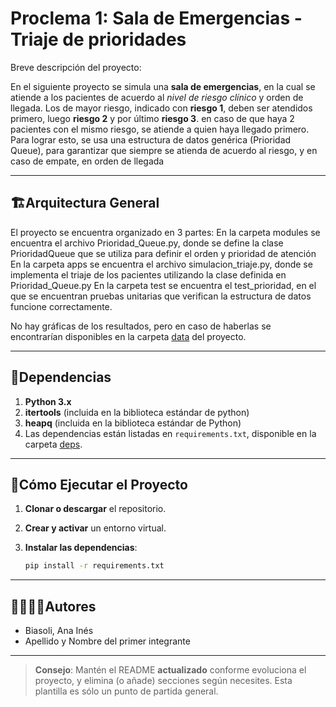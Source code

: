 # Proclema 1: Sala de Emergencias - Triaje de prioridades 

Breve descripción del proyecto:

En el siguiente proyecto se simula una **sala de emergencias**, en la cual se atiende a 
los pacientes de acuerdo al *nivel de riesgo clínico* y orden de llegada. Los de mayor 
riesgo, indicado con **riesgo 1**, deben ser atendidos primero, luego **riesgo 2** y por 
último **riesgo 3**. en caso de que haya 2 pacientes con el mismo riesgo, se atiende a 
quien haya llegado primero. Para lograr esto, se usa una estructura de datos genérica 
(Prioridad Queue), para garantizar que siempre se atienda de acuerdo al riesgo, y en 
caso de empate, en orden de llegada 

---
## 🏗Arquitectura General

El proyecto se encuentra organizado en 3 partes:
      En la carpeta modules se encuentra el archivo Prioridad_Queue.py, donde se define 
      la clase PrioridadQueue que se utiliza para definir el orden y prioridad de atención 
      En la carpeta apps se encuentra el archivo simulacion_triaje.py, donde se implementa 
      el triaje de los pacientes utilizando la clase definida en Prioridad_Queue.py
      En la carpeta test se encuentra el test_prioridad, en el que se encuentran pruebas 
      unitarias que verifican la estructura de datos funcione correctamente. 

No hay gráficas de los resultados, pero en caso de haberlas se encontrarían disponibles 
en la carpeta [data](./data) del proyecto.

---
## 📑Dependencias

1. **Python 3.x**
2. **itertools** (incluida en la biblioteca estándar de python)
3. **heapq** (incluida en la biblioteca estándar de Python)
4. Las dependencias están listadas en `requirements.txt`, disponible en la carpeta [deps](./deps).

---
## 🚀Cómo Ejecutar el Proyecto
1. **Clonar o descargar** el repositorio.

2. **Crear y activar** un entorno virtual.

3. **Instalar las dependencias**:
   ```bash
   pip install -r requirements.txt
   ```
---
## 🙎‍♀️🙎‍♂️Autores

- Biasoli, Ana Inés
- Apellido y Nombre del primer integrante

---

> **Consejo**: Mantén el README **actualizado** conforme evoluciona el proyecto, y elimina (o añade) secciones según necesites. Esta plantilla es sólo un punto de partida general.
